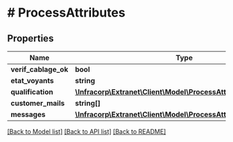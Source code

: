 # # ProcessAttributes

## Properties

Name | Type | Description | Notes
------------ | ------------- | ------------- | -------------
**verif_cablage_ok** | **bool** |  | [optional]
**etat_voyants** | **string** |  | [optional]
**qualification** | [**\Infracorp\Extranet\Client\Model\ProcessAttributesQualification**](ProcessAttributesQualification.md) |  | [optional]
**customer_mails** | **string[]** |  | [optional]
**messages** | [**\Infracorp\Extranet\Client\Model\ProcessAttributesMessages**](ProcessAttributesMessages.md) |  | [optional]

[[Back to Model list]](../../README.md#models) [[Back to API list]](../../README.md#endpoints) [[Back to README]](../../README.md)
